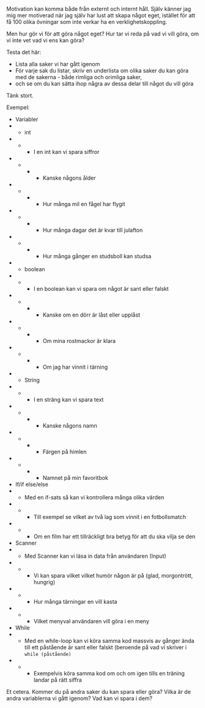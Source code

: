 Motivation kan komma både från externt och internt håll. Själv känner jag mig mer motiverad när jag själv har lust att skapa något eget, istället för att få 100 olika övningar som inte verkar ha en verklighetskoppling.

Men hur gör vi för att göra något eget? Hur tar vi reda på vad vi vill göra, om vi inte vet vad vi ens kan göra?

Testa det här:

* Lista alla saker vi har gått igenom
* För varje sak du listar, skriv en underlista om olika saker du kan göra med de sakerna - både rimliga och orimliga saker,
* och se om du kan sätta ihop några av dessa delar till något du vill göra

Tänk stort.

Exempel:

* Variabler
* * int
* * * I en int kan vi spara siffror
* * * * Kanske någons ålder
* * * * Hur många mil en fågel har flygit
* * * * Hur många dagar det är kvar till julafton
* * * * Hur många gånger en studsboll kan studsa
* * boolean
* * * I en boolean kan vi spara om något är sant eller falskt
* * * * Kanske om en dörr är låst eller upplåst
* * * * Om mina rostmackor är klara
* * * * Om jag har vinnit i tärning
* * String
* * * I en sträng kan vi spara text
* * * * Kanske någons namn
* * * * Färgen på himlen
* * * * Namnet på min favoritbok
* If/if else/else
* * Med en if-sats så kan vi kontrollera många olika värden
* * * Till exempel se vilket av två lag som vinnit i en fotbollsmatch
* * * Om en film har ett tillräckligt bra betyg för att du ska vilja se den
* Scanner
* * Med Scanner kan vi läsa in data från användaren (Input)
* * * Vi kan spara vilket vilket humör någon är på (glad, morgontrött, hungrig)
* * * Hur många tärningar en vill kasta
* * * Vilket menyval användaren vill göra i en meny
* While
* * Med en while-loop kan vi köra samma kod massvis av gånger ända till ett påstående är sant eller falskt (beroende på vad vi skriver i `while (påstående)`
* * * Exempelvis köra samma kod om och om igen tills en träning landar på rätt siffra


Et cetera. Kommer du på andra saker du kan spara eller göra? Vilka är de andra variablerna vi gått igenom? Vad kan vi spara i dem?